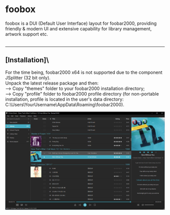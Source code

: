 # foobox

foobox is a DUI (Default User Interface) layout for foobar2000, providing friendly & modern UI and extensive capability for library management, artwork support etc. <br/><br/> 
* * *
## [Installation]\
For the time being, foobar2000 x64 is not supported due to the component JSplitter (32 bit only).\
Unpack the latest release package and then:\
--> Copy "themes" folder to your foobar2000 installation directory;\
--> Copy "profile" folder to foobar2000 profile directory (for non-portable installation, profile is located in the user's data directory:  C:\Users\YourUsername\AppData\Roaming\foobar2000). 

![alt text](info/screenshot.jpg "foobox - DUI foobar2000 media player")
